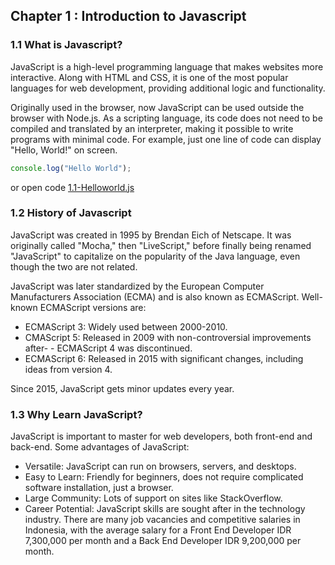 ## Chapter 1 : Introduction to Javascript

### 1.1 What is Javascript?

JavaScript is a high-level programming language that makes websites more interactive. Along with HTML and CSS, it is one of the most popular languages for web development, providing additional logic and functionality.

Originally used in the browser, now JavaScript can be used outside the browser with Node.js. As a scripting language, its code does not need to be compiled and translated by an interpreter, making it possible to write programs with minimal code. For example, just one line of code can display "Hello, World!" on screen.

```javascript
console.log("Hello World");
```
or open code [1.1-Helloworld.js](https://github1s.com/hilmimusyafa/dicoding-course-introductiontojavascript/blob/main/Material%20%26%20Code/Chapter%201%20-%20Introduction%20to%20JavaScript/1.1-Helloworld.js)

### 1.2 History of Javascript

JavaScript was created in 1995 by Brendan Eich of Netscape. It was originally called "Mocha," then "LiveScript," before finally being renamed "JavaScript" to capitalize on the popularity of the Java language, even though the two are not related.

JavaScript was later standardized by the European Computer Manufacturers Association (ECMA) and is also known as ECMAScript. Well-known ECMAScript versions are:

- ECMAScript 3: Widely used between 2000-2010.
- CMAScript 5: Released in 2009 with non-controversial improvements after-  - ECMAScript 4 was discontinued.
- ECMAScript 6: Released in 2015 with significant changes, including ideas from version 4.

Since 2015, JavaScript gets minor updates every year.

### 1.3 Why Learn JavaScript?

JavaScript is important to master for web developers, both front-end and back-end. Some advantages of JavaScript:

- Versatile: JavaScript can run on browsers, servers, and desktops.
- Easy to Learn: Friendly for beginners, does not require complicated software installation, just a browser.
- Large Community: Lots of support on sites like StackOverflow.
- Career Potential: JavaScript skills are sought after in the technology industry. There are many job vacancies and competitive salaries in Indonesia, with the average salary for a Front End Developer IDR 7,300,000 per month and a Back End Developer IDR 9,200,000 per month.
